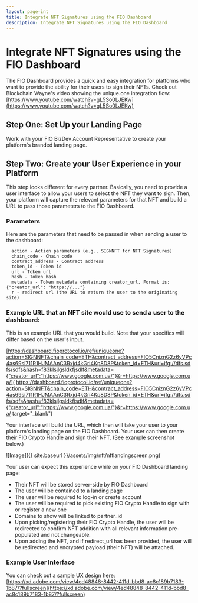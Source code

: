 ```yaml
---
layout: page-int
title: Integrate NFT Signatures using the FIO Dashboard
description: Integrate NFT Signatures using the FIO Dashboard
---
```


# Integrate NFT Signatures using the FIO Dashboard

The FIO Dashboard provides a quick and easy integration for platforms who want to provide the ability for their users to sign their NFTs.  Check out Blockchain Wayne's video showing the unique.one integration flow: [https://www.youtube.com/watch?v=gL5So0LJEKw](https://www.youtube.com/watch?v=gL5So0LJEKw)

## Step One: Set Up your Landing Page

Work with your FIO BizDev Account Representative to create your platform's branded landing page.

## Step Two: Create your User Experience in your Platform

This step looks different for every partner.  Basically, you need to  provide a user interface to allow your users to select the NFT they want to sign.  Then, your platform will capture the relevant parameters for that NFT and build a URL to pass those parameters to the FIO Dashboard.

### Parameters

Here are the parameters that need to be passed in when sending a user to the dashboard:

```
  action - Action parameters (e.g., SIGNNFT for NFT Signatures)
  chain_code - Chain code
  contract_address - Contract address
  token_id - Token id
  url - Token url
  hash - Token hash
  metadata - Token metadata containing creator_url. Format is: {"creator_url": "https://..."}
  r - redirect url (the URL to return the user to the originating site)
```

### Example URL that an NFT site would use to send a user to the dashboard:

This is an example URL that you would build.  Note that your specifics will differ based on the user's input.

 [https://dashboard.fioprotocol.io/ref/uniqueone?action=SIGNNFT&chain_code=ETH&contract_address=FIO5CniznG2z6yVPc4as69si711R1HJMAAnC3Rxjd4kGri4Kp8D8P&token_id=ETH&url=ifg://dfs.sdfs/sdfs&hash=f83klsjlgsldkfjsdlf&metadata={"creator_url":"https://www.google.com.ua/"}&r=https://www.google.com.ua/]( https://dashboard.fioprotocol.io/ref/uniqueone?action=SIGNNFT&chain_code=ETH&contract_address=FIO5CniznG2z6yVPc4as69si711R1HJMAAnC3Rxjd4kGri4Kp8D8P&token_id=ETH&url=ifg://dfs.sdfs/sdfs&hash=f83klsjlgsldkfjsdlf&metadata={"creator_url":"https://www.google.com.ua/"}&r=https://www.google.com.ua/ target="_blank")

Your interface will build the URL, which then will take your user to your platform's landing page on the FIO Dashboard.  Your user can then create their FIO Crypto Handle and sign their NFT.  (See example screenshot below.)

![Image]({{ site.baseurl }}/assets/img/nft/nftlandingscreen.png)

Your user can expect this experience while on your FIO Dashboard landing page:
- Their NFT will be stored server-side by FIO Dashboard
- The user will be contained to a landing page
- The user will be required to log-in or create account
- The user will be required to pick existing FIO Crypto Handle to sign with or register a new one
- Domains to show will be linked to partner_id
- Upon picking/registering their FIO Crypto Handle, the user will be redirected to confirm NFT addition with all relevant information pre-populated and not changeable.
- Upon adding the NFT, and if redirect_url has been provided, the user will be redirected and encrypted payload (their NFT) will be attached.

### Example User Interface

You can check out a sample UX design here: [https://xd.adobe.com/view/4ed48848-8442-411d-bbd8-ac8c189b7183-1b87/?fullscreen](https://xd.adobe.com/view/4ed48848-8442-411d-bbd8-ac8c189b7183-1b87/?fullscreen)


